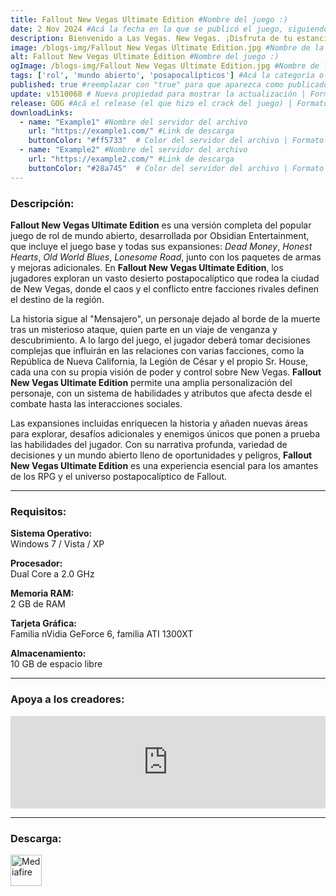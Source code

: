 ```yaml
---
title: Fallout New Vegas Ultimate Edition #Nombre del juego :)
date: 2 Nov 2024 #Acá la fecha en la que se publicó el juego, siguiendo este formato: Dia "30", Mes "Oct", Año "2024" = como debe quedar: 30 Oct 2024
description: Bienvenido a Las Vegas. New Vegas. ¡Disfruta de tu estancia! #Acá una mini descripción del juego
image: /blogs-img/Fallout New Vegas Ultimate Edition.jpg #Nombre de la imagen, por lo general es exactamente el mismo nombre que el juego excluyendo lo ":" (Dos puntos)
alt: Fallout New Vegas Ultimate Edition #Nombre del juego :)
ogImage: /blogs-img/Fallout New Vegas Ultimate Edition.jpg #Nombre de la imagen, por lo general es exactamente el mismo nombre que el juego excluyendo lo ":" (Dos puntos)
tags: ['rol', 'mundo abierto', 'posapocalípticos'] #Acá la categoría o categorías del juego, si es más de una se coloca en este formato: ['categoría1', 'categoría2']
published: true #reemplazar con "true" para que aparezca como publicado
update: v1510068 # Nueva propiedad para mostrar la actualización | Formato: v1.0.0
release: GOG #Acá el release (el que hizo el crack del juego) | Formato: Nicolhetti
downloadLinks:
  - name: "Example1" #Nombre del servidor del archivo
    url: "https://example1.com/" #Link de descarga
    buttonColor: "#ff5733"  # Color del servidor del archivo | Formato hexadecimal | MediaFire: #0171F0 | Buzzheavier: #FF6600 |
  - name: "Example2" #Nombre del servidor del archivo
    url: "https://example2.com/" #Link de descarga
    buttonColor: "#28a745"  # Color del servidor del archivo | Formato hexadecimal | MediaFire: #0171F0 | Buzzheavier: #FF6600 |
---
```


<!--En VSCode seleccionando una palabra, por ejemplo: "Fallout New Vegas Ultimate Edition" y apretando Ctrl+F2 se seleccionan todas las palabras iguales-->

### Descripción:
**Fallout New Vegas Ultimate Edition** es una versión completa del popular juego de rol de mundo abierto, desarrollada por Obsidian Entertainment, que incluye el juego base y todas sus expansiones: *Dead Money*, *Honest Hearts*, *Old World Blues*, *Lonesome Road*, junto con los paquetes de armas y mejoras adicionales. En **Fallout New Vegas Ultimate Edition**, los jugadores exploran un vasto desierto postapocalíptico que rodea la ciudad de New Vegas, donde el caos y el conflicto entre facciones rivales definen el destino de la región.

La historia sigue al "Mensajero", un personaje dejado al borde de la muerte tras un misterioso ataque, quien parte en un viaje de venganza y descubrimiento. A lo largo del juego, el jugador deberá tomar decisiones complejas que influirán en las relaciones con varias facciones, como la República de Nueva California, la Legión de César y el propio Sr. House, cada una con su propia visión de poder y control sobre New Vegas. **Fallout New Vegas Ultimate Edition** permite una amplia personalización del personaje, con un sistema de habilidades y atributos que afecta desde el combate hasta las interacciones sociales.

Las expansiones incluidas enriquecen la historia y añaden nuevas áreas para explorar, desafíos adicionales y enemigos únicos que ponen a prueba las habilidades del jugador. Con su narrativa profunda, variedad de decisiones y un mundo abierto lleno de oportunidades y peligros, **Fallout New Vegas Ultimate Edition** es una experiencia esencial para los amantes de los RPG y el universo postapocalíptico de Fallout.

<!--Prompt para Chat-GPT: Hazme una descripción para el juego "Fallout New Vegas Ultimate Edition" y cada que menciones "Fallout New Vegas Ultimate Edition" ponlo en negrita -->

---

### Requisitos:
**Sistema Operativo:**  
Windows 7 / Vista / XP

**Procesador:**  
Dual Core a 2.0 GHz

**Memoria RAM:**  
2 GB de RAM

**Tarjeta Gráfica:**  
Familia nVidia GeForce 6, familia ATI 1300XT

**Almacenamiento:**  
10 GB de espacio libre

<!--Si falta o sobra un requisito se quita o se agrega manteniendo el mismo formato-->

---

### Apoya a los creadores:
<iframe src="https://store.steampowered.com/widget/22380/" frameborder="0" style="background-color: transparent; width: 100% !important; aspect-ratio: 646 / 190;"></iframe>

<!--Reemplazar los numeros (AppID) del juego (en este caso 2668510) por el numero (AppID) correspondiente con el juego a publicar-->
<!--El AppID se encuentra en la URL del Juego en Steam-->

---

### Descarga:

[<img src="https://gist.github.com/cxmeel/0dbc95191f239b631c3874f4ccf114e2/raw/download.svg" alt="Mediafire" height="50" />](https://www.mediafire.com/file/jpspfn8qfa0afxw/Fallout_New_Vegas_-_By_Nicolhetti_Projects.zip/file)

<!-- # se debe reemplazar por el link de descarga-->

<!--NOMBRE-DEL-SERVICIO se debe reemplazar por el servicio donde está subido el juego-->